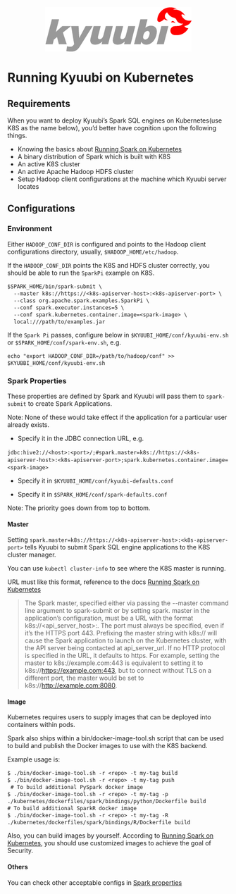 <div align=center>

![](../imgs/kyuubi_logo.png)

</div>

# Running Kyuubi on Kubernetes

## Requirements

When you want to deploy Kyuubi’s Spark SQL engines on Kubernetes(use K8S as the name below), you’d better have cognition
upon the following things.

* Knowing the basics about [Running Spark on Kubernetes](http://spark.apache.org/docs/latest/running-on-kubernetes.html)
* A binary distribution of Spark which is built with K8S
* An active K8S cluster
* An active Apache Hadoop HDFS cluster
* Setup Hadoop client configurations at the machine which Kyuubi server locates

## Configurations

### Environment

Either `HADOOP_CONF_DIR` is configured and points to the Hadoop client configurations directory,
usually, `$HADOOP_HOME/etc/hadoop`.

If the `HADOOP_CONF_DIR` points the K8S and HDFS cluster correctly, you should be able to run the `SparkPi` example on
K8S.

```shell
$SPARK_HOME/bin/spark-submit \
  --master k8s://https://<k8s-apiserver-host>:<k8s-apiserver-port> \
  --class org.apache.spark.examples.SparkPi \
  --conf spark.executor.instances=5 \
  --conf spark.kubernetes.container.image=<spark-image> \
  local:///path/to/examples.jar
```

If the `Spark Pi` passes, configure below in `$KYUUBI_HOME/conf/kyuubi-env.sh` or `$SPARK_HOME/conf/spark-env.sh`, e.g.

```shell
echo "export HADOOP_CONF_DIR=/path/to/hadoop/conf" >> $KYUBBI_HOME/conf/kyuubi-env.sh
```

### Spark Properties

These properties are defined by Spark and Kyuubi will pass them to `spark-submit` to create Spark Applications.

Note: None of these would take effect if the application for a particular user already exists.

* Specify it in the JDBC connection URL, e.g.

`jdbc:hive2://<host>:<port>/;#spark.master=k8s://https://<k8s-apiserver-host>:<k8s-apiserver-port>;spark.kubernetes.container.image=<spark-image>`

* Specify it in `$KYUUBI_HOME/conf/kyuubi-defaults.conf`

* Specify it in `$SPARK_HOME/conf/spark-defaults.conf`

Note: The priority goes down from top to bottom.

#### Master

Setting `spark.master=k8s://https://<k8s-apiserver-host>:<k8s-apiserver-port>` tells Kyuubi to submit Spark SQL engine
applications to the K8S cluster manager.

You can use `kubectl cluster-info` to see where the K8S master is running.

URL must like this format, reference to the
docs [Running Spark on Kubernetes](http://spark.apache.org/docs/latest/running-on-kubernetes.html)
> The Spark master, specified either via passing the --master command line argument to spark-submit or by setting spark.
> master in the application’s configuration, must be a URL with the format k8s://<api_server_host>:<k8s-apiserver-port>. The port must always be specified, even if it’s the HTTPS port 443.
> Prefixing the master string with k8s:// will cause the Spark application to launch on the Kubernetes cluster, with the API server being contacted at api_server_url.
> If no HTTP protocol is specified in the URL, it defaults to https.
> For example, setting the master to k8s://example.com:443 is equivalent to setting it to k8s://https://example.com:443, but to connect without TLS on a different port, the master would be set to k8s://http://example.com:8080.

#### Image

Kubernetes requires users to supply images that can be deployed into containers within pods.

Spark also ships within a bin/docker-image-tool.sh script that can be used to build and publish the Docker images to use
with the K8S backend.

Example usage is:

```shell
$ ./bin/docker-image-tool.sh -r <repo> -t my-tag build
$ ./bin/docker-image-tool.sh -r <repo> -t my-tag push
 # To build additional PySpark docker image
$ ./bin/docker-image-tool.sh -r <repo> -t my-tag -p ./kubernetes/dockerfiles/spark/bindings/python/Dockerfile build
# To build additional SparkR docker image
$ ./bin/docker-image-tool.sh -r <repo> -t my-tag -R ./kubernetes/dockerfiles/spark/bindings/R/Dockerfile build
```

Also, you can build images by yourself. According
to [Running Spark on Kubernetes](http://spark.apache.org/docs/latest/running-on-kubernetes.html), you should use
customized images to achieve the goal of Security.

#### Others

You can check other acceptable configs
in [Spark properties](http://spark.apache.org/docs/latest/running-on-kubernetes.html#spark-properties)